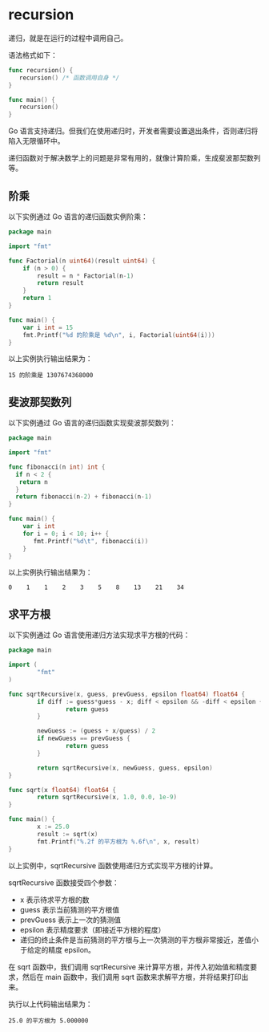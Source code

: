 # recursion

递归，就是在运行的过程中调用自己。

语法格式如下：

```Go
func recursion() {
   recursion() /* 函数调用自身 */
}

func main() {
   recursion()
}
```

Go 语言支持递归。但我们在使用递归时，开发者需要设置退出条件，否则递归将陷入无限循环中。

递归函数对于解决数学上的问题是非常有用的，就像计算阶乘，生成斐波那契数列等。

## 阶乘

以下实例通过 Go 语言的递归函数实例阶乘：

```Go
package main

import "fmt"

func Factorial(n uint64)(result uint64) {
    if (n > 0) {
        result = n * Factorial(n-1)
        return result
    }
    return 1
}

func main() {
    var i int = 15
    fmt.Printf("%d 的阶乘是 %d\n", i, Factorial(uint64(i)))
}
```

以上实例执行输出结果为：

```text
15 的阶乘是 1307674368000
```

## 斐波那契数列

以下实例通过 Go 语言的递归函数实现斐波那契数列：

```Go
package main

import "fmt"

func fibonacci(n int) int {
  if n < 2 {
   return n
  }
  return fibonacci(n-2) + fibonacci(n-1)
}

func main() {
    var i int
    for i = 0; i < 10; i++ {
       fmt.Printf("%d\t", fibonacci(i))
    }
}
```

以上实例执行输出结果为：

```text
0    1    1    2    3    5    8    13    21    34
```

## 求平方根

以下实例通过 Go 语言使用递归方法实现求平方根的代码：

```Go
package main

import (
        "fmt"
)

func sqrtRecursive(x, guess, prevGuess, epsilon float64) float64 {
        if diff := guess*guess - x; diff < epsilon && -diff < epsilon {
                return guess
        }

        newGuess := (guess + x/guess) / 2
        if newGuess == prevGuess {
                return guess
        }

        return sqrtRecursive(x, newGuess, guess, epsilon)
}

func sqrt(x float64) float64 {
        return sqrtRecursive(x, 1.0, 0.0, 1e-9)
}

func main() {
        x := 25.0
        result := sqrt(x)
        fmt.Printf("%.2f 的平方根为 %.6f\n", x, result)
}
```

以上实例中，sqrtRecursive 函数使用递归方式实现平方根的计算。

sqrtRecursive 函数接受四个参数：

- x 表示待求平方根的数
- guess 表示当前猜测的平方根值
- prevGuess 表示上一次的猜测值
- epsilon 表示精度要求（即接近平方根的程度）
- 递归的终止条件是当前猜测的平方根与上一次猜测的平方根非常接近，差值小于给定的精度 epsilon。

在 sqrt 函数中，我们调用 sqrtRecursive 来计算平方根，并传入初始值和精度要求，然后在 main 函数中，我们调用 sqrt 函数来求解平方根，并将结果打印出来。

执行以上代码输出结果为：

```text
25.0 的平方根为 5.000000
```
